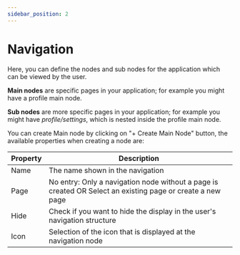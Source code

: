 ```yaml
---
sidebar_position: 2
---
```

# Navigation

Here, you can define the nodes and sub nodes for the application which can be viewed by the user. 

**Main nodes** are specific pages in your application; for example you might have a profile main node. 

**Sub nodes** are more specific pages in your application; for example you might have *profile/settings*, which is nested inside the profile main node. 

You can create Main node by clicking on "+ Create Main Node" button, the available properties when creating a node are:

| Property | Description |
| --- | --- |
| Name | The name shown in the navigation |
| Page | No entry: Only a navigation node without a page is created OR Select an existing page or create a new page |
| Hide | Check if you want to hide the display in the user's navigation structure |
| Icon | Selection of the icon that is displayed at the navigation node |
